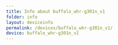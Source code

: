 ```yaml
---
title: Info about buffalo_whr-g301n_v1
folder: info
layout: deviceinfo
permalink: /devices/buffalo_whr-g301n_v1/
device: buffalo_whr-g301n_v1
---
```

